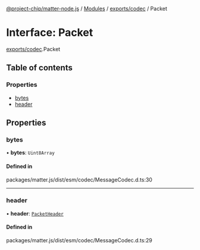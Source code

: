 [@project-chip/matter-node.js](../README.md) / [Modules](../modules.md) / [exports/codec](../modules/exports_codec.md) / Packet

# Interface: Packet

[exports/codec](../modules/exports_codec.md).Packet

## Table of contents

### Properties

- [bytes](exports_codec.Packet.md#bytes)
- [header](exports_codec.Packet.md#header)

## Properties

### bytes

• **bytes**: `Uint8Array`

#### Defined in

packages/matter.js/dist/esm/codec/MessageCodec.d.ts:30

___

### header

• **header**: [`PacketHeader`](exports_codec.PacketHeader.md)

#### Defined in

packages/matter.js/dist/esm/codec/MessageCodec.d.ts:29

